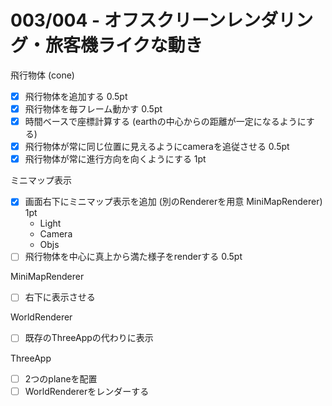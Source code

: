# 003/004 - オフスクリーンレンダリング・旅客機ライクな動き

飛行物体 (cone)
- [x] 飛行物体を追加する 0.5pt
- [x] 飛行物体を毎フレーム動かす 0.5pt
- [x] 時間ベースで座標計算する (earthの中心からの距離が一定になるようにする)
- [x] 飛行物体が常に同じ位置に見えるようにcameraを追従させる 0.5pt
- [x] 飛行物体が常に進行方向を向くようにする 1pt
  <!-- - [x] pp/p/np からpd/directionを計算する -->
  <!-- - [x] これを元にquertanionを計算 -->

ミニマップ表示
<!-- - [ ] 共通のオブジェクト達を World クラスに移動 -->
- [x] 画面右下にミニマップ表示を追加 (別のRendererを用意 MiniMapRenderer) 1pt
  - Light
  - Camera
  - Objs
- [ ] 飛行物体を中心に真上から満た様子をrenderする 0.5pt

MiniMapRenderer
- [ ] 右下に表示させる

WorldRenderer
- [ ] 既存のThreeAppの代わりに表示


ThreeApp
- [ ] 2つのplaneを配置
- [ ] WorldRendererをレンダーする
